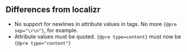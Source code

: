 Differences from localizr
-------------------------

* No support for newlines in attribute values in tags. No more `{@pre sep="\r\n"}`, for example.
* Attribute values must be quoted. `{@pre type=content}` must now be `{@pre type="content"}`
